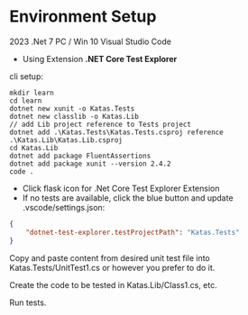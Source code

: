 # Environment Setup
2023
.Net 7
PC / Win 10
Visual Studio Code
- Using Extension **.NET Core Test Explorer**

cli setup:
```
mkdir learn
cd learn
dotnet new xunit -o Katas.Tests
dotnet new classlib -o Katas.Lib
// add Lib project reference to Tests project
dotnet add .\Katas.Tests\Katas.Tests.csproj reference .\Katas.Lib\Katas.Lib.csproj
cd Katas.Lib
dotnet add package FluentAssertions
dotnet add package xunit --version 2.4.2
code .
```

- Click flask icon for .Net Core Test Explorer Extension
- If no tests are available, click the blue button and update .vscode/settings.json:

```json
{
    "dotnet-test-explorer.testProjectPath": "Katas.Tests"
}
```



Copy and paste content from desired unit test file into Katas.Tests/UnitTest1.cs or however you prefer to do it.

Create the code to be tested in Katas.Lib/Class1.cs, etc.

Run tests.
